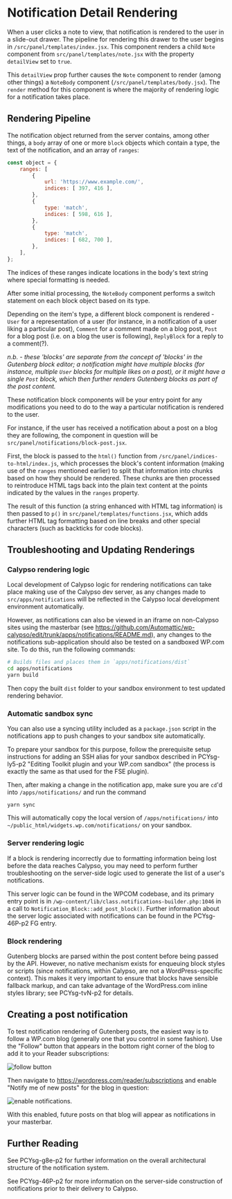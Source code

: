 # Notification Detail Rendering

When a user clicks a note to view, that notification is rendered to the user in a slide-out drawer. The pipeline for rendering this drawer to the user begins in `/src/panel/templates/index.jsx`. This component renders a child `Note` component from `src/panel/templates/note.jsx` with the property `detailView` set to `true`.

This `detailView` prop further causes the `Note` component to render (among other things) a `NoteBody` component (`/src/panel/templates/body.jsx`). The `render` method for this component is where the majority of rendering logic for a notification takes place.

## Rendering Pipeline

The notification object returned from the server contains, among other things, a `body` array of one or more `block` objects which contain a type, the text of the notification, and an array of `ranges`:

```js
const object = {
	ranges: [
		{
			url: 'https://www.example.com/',
			indices: [ 397, 416 ],
		},
		{
			type: 'match',
			indices: [ 598, 616 ],
		},
		{
			type: 'match',
			indices: [ 682, 700 ],
		},
	],
};
```

The indices of these ranges indicate locations in the body's text string where special formatting is needed.

After some initial processing, the `NoteBody` component performs a switch statement on each block object based on its type.

Depending on the item's type, a different block component is rendered - `User` for a representation of a user (for instance, in a notification of a user liking a particular post), `Comment` for a comment made on a blog post, `Post` for a blog post (i.e. on a blog the user is following), `ReplyBlock` for a reply to a comment(?).

<!--eslint ignore no-emphasis-as-heading-->

_n.b. - these 'blocks' are separate from the concept of 'blocks' in the Gutenberg block editor; a notification might have multiple blocks (for instance, multiple `User` blocks for multiple likes on a post), or it might have a single `Post` block, which then further renders Gutenberg blocks as part of the post content._

These notification block components will be your entry point for any modifications you need to do to the way a particular notification is rendered to the user.

For instance, if the user has received a notification about a post on a blog they are following, the component in question will be `src/panel/notifications/block-post.jsx`.

First, the block is passed to the `html()` function from `/src/panel/indices-to-html/index.js`, which processes the block's content information (making use of the `ranges` mentioned earlier) to split that information into chunks based on how they should be rendered. These chunks are then processed to reintroduce HTML tags back into the plain text content at the points indicated by the values in the `ranges` property.

The result of this function (a string enhanced with HTML tag information) is then passed to `p()` in `src/panel/templates/functions.jsx`, which adds further HTML tag formatting based on line breaks and other special characters (such as backticks for code blocks).

## Troubleshooting and Updating Renderings

### Calypso rendering logic

Local development of Calypso logic for rendering notifications can take place making use of the Calypso dev server, as any changes made to `src/apps/notifications` will be reflected in the Calypso local development environment automatically.

However, as notifications can also be viewed in an iframe on non-Calypso sites using the masterbar (see <https://github.com/Automattic/wp-calypso/edit/trunk/apps/notifications/README.md>), any changes to the notifications sub-application should also be tested on a sandboxed WP.com site. To do this, run the following commands:

```bash
# Builds files and places them in `apps/notifications/dist`
cd apps/notifications
yarn build
```

Then copy the built `dist` folder to your sandbox environment to test updated rendering behavior.

### Automatic sandbox sync

You can also use a syncing utility included as a `package.json` script in the notifications app to push changes to your sandbox site automatically.

To prepare your sandbox for this purpose, follow the prerequisite setup instructions for adding an SSH alias for your sandbox described in PCYsg-ly5-p2 "Editing Toolkit plugin and your WP.com sandbox" (the process is exactly the same as that used for the FSE plugin).

Then, after making a change in the notification app, make sure you are `cd`'d into `/apps/notifications/` and run the command

```
yarn sync
```

This will automatically copy the local version of `/apps/notifications/` into `~/public_html/widgets.wp.com/notifications/` on your sandbox.

### Server rendering logic

If a block is rendering incorrectly due to formatting information being lost before the data reaches Calypso, you may need to perform further troubleshooting on the server-side logic used to generate the list of a user's notifications.

This server logic can be found in the WPCOM codebase, and its primary entry point is in `/wp-content/lib/class.notifications-builder.php:1046` in a call to `Notification_Block::add_post_block()`. Further information about the server logic associated with notifications can be found in the PCYsg-46P-p2 FG entry.

### Block rendering

Gutenberg blocks are parsed within the post content before being passed by the API. However, no native mechanism exists for enqueuing block styles or scripts (since notifications, within Calypso, are not a WordPress-specific context). This makes it very important to ensure that blocks have sensible fallback markup, and can take advantage of the WordPress.com inline styles library; see PCYsg-tvN-p2 for details.

## Creating a post notification

To test notification rendering of Gutenberg posts, the easiest way is to follow a WP.com blog (generally one that you control in some fashion). Use the "Follow" button that appears in the bottom right corner of the blog to add it to your Reader subscriptions:

![follow button](https://cdn-std.droplr.net/files/acc_1037067/sEftC1)

Then navigate to <https://wordpress.com/reader/subscriptions> and enable "Notify me of new posts" for the blog in question:

![enable notifications](https://user-images.githubusercontent.com/1233880/92739752-81101d80-f37d-11ea-955f-640b3e5f9092.png).

With this enabled, future posts on that blog will appear as notifications in your masterbar.

## Further Reading

See PCYsg-g8e-p2 for further information on the overall architectural structure of the notification system.

See PCYsg-46P-p2 for more information on the server-side construction of notifications prior to their delivery to Calypso.
